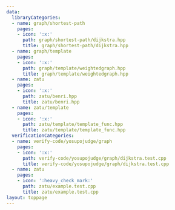```yaml
---
data:
  libraryCategories:
  - name: graph/shortest-path
    pages:
    - icon: ':x:'
      path: graph/shortest-path/dijkstra.hpp
      title: graph/shortest-path/dijkstra.hpp
  - name: graph/template
    pages:
    - icon: ':x:'
      path: graph/template/weightedgraph.hpp
      title: graph/template/weightedgraph.hpp
  - name: zatu
    pages:
    - icon: ':x:'
      path: zatu/benri.hpp
      title: zatu/benri.hpp
  - name: zatu/template
    pages:
    - icon: ':x:'
      path: zatu/template/template_func.hpp
      title: zatu/template/template_func.hpp
  verificationCategories:
  - name: verify-code/yosupojudge/graph
    pages:
    - icon: ':x:'
      path: verify-code/yosupojudge/graph/dijkstra.test.cpp
      title: verify-code/yosupojudge/graph/dijkstra.test.cpp
  - name: zatu
    pages:
    - icon: ':heavy_check_mark:'
      path: zatu/example.test.cpp
      title: zatu/example.test.cpp
layout: toppage
---
```

